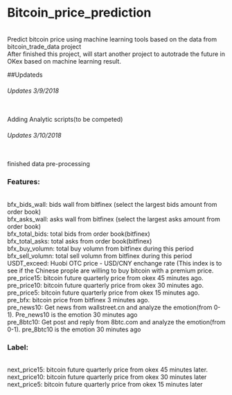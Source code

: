 # Bitcoin_price_prediction

<br> Predict bitcoin price using machine learning tools based on the data from bitcoin_trade_data project
<br> After finished this project, will start another project to autotrade the future in OKex based on machine learning result.

##Updateds
###### Updates 3/9/2018
<br> Adding Analytic scripts(to be competed)

###### Updates 3/10/2018
<br> finished data pre-processing

### Features:
<br>bfx_bids_wall: bids wall from bitfinex (select the largest bids amount from order book)
<br>bfx_asks_wall: asks wall from bitfinex (select the largest asks amount from order book)
<br>bfx_total_bids: total bids from order book(bitfinex)
<br>bfx_total_asks: total asks from order book(bitfinex)
<br>bfx_buy_volumn: total buy volumn from bitfinex during this period
<br>bfx_sell_volumn: total sell volumn from bitfinex during this period
<br>USDT_exceed: Huobi OTC price - USD/CNY enchange rate (This index is to see if the Chinese prople are willing to buy bitcoin with a premium price.
<br>pre_price15: bitcoin future quarterly price from okex 45 minutes ago.
<br>pre_price10: bitcoin future quarterly price from okex 30 minutes ago.
<br>pre_price5: bitcoin future quarterly price from okex 15 minutes ago.
<br>pre_bfx: bitcoin price from bitfinex 3 minutes ago.
<br>pre_news10:  Get news from wallstreet.cn and analyze the emotion(from 0-1). Pre_news10 is the emotion 30 minutes ago 
<br>pre_8btc10:  Get post and reply from 8btc.com and analyze the emotion(from 0-1). pre_8btc10 is the emotion 30 minutes ago 

### Label:
<br>next_price15: bitcoin future quarterly price from okex 45 minutes later.
<br>next_price10: bitcoin future quarterly price from okex 30 minutes later
<br>next_price5: bitcoin future quarterly price from okex 15 minutes later
